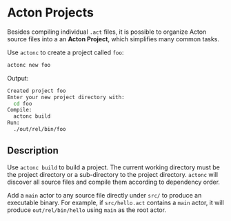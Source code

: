 # Acton Projects

Besides compiling individual `.act` files, it is possible to organize Acton source files into a an **Acton Project**, which simplifies many common tasks.

Use `actonc` to create a project called `foo`:
```sh
actonc new foo
```

Output:
```sh
Created project foo
Enter your new project directory with:
  cd foo
Compile:
  actonc build
Run:
  ./out/rel/bin/foo
```

## Description

Use `actonc build` to build a project. The current working directory must be the project directory or a sub-directory to the project directory. `actonc` will discover all source files and compile them according to dependency order.

Add a `main` actor to any source file directly under `src/` to produce an executable binary. For example, if `src/hello.act` contains a `main` actor, it will produce `out/rel/bin/hello` using `main` as the root actor.
